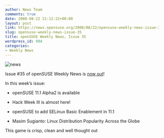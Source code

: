```yaml
---
author: News Team
comments: true
date: 2008-08-22 21:12:22+00:00
layout: post
link: https://news.opensuse.org/2008/08/22/opensuse-weekly-news-issue-35/
slug: opensuse-weekly-news-issue-35
title: openSUSE Weekly News, Issue 35
wordpress_id: 994
categories:
- Weekly News
---
```


![news](//news.opensuse.org/wp-content/uploads/2007/11/knewsticker.png)

Issue #35 of openSUSE Weekly News is [now out](http://en.opensuse.org/OpenSUSE_Weekly_News/35)!

In this week’s issue:



	
  * openSUSE 11.1 Alpha2 is available  

	
  * Hack Week III is almost here!  

	
  * openSUSE to add SELinux Basic Enablement in 11.1  

	
  * Masim Sugianto: Linux Distribution Popularity Across the Globe  

This game is crisp,  clean and well thought out
